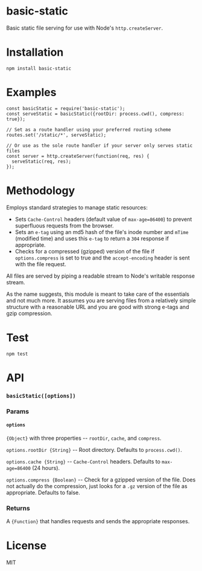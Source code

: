 # basic-static
Basic static file serving for use with Node's `http.createServer`.

# Installation
`npm install basic-static`

# Examples
```
const basicStatic = require('basic-static');
const serveStatic = basicStatic({rootDir: process.cwd(), compress: true});

// Set as a route handler using your preferred routing scheme
routes.set('/static/*', serveStatic);

// Or use as the sole route handler if your server only serves static files
const server = http.createServer(function(req, res) {
  serveStatic(req, res);
});
```

# Methodology
Employs standard strategies to manage static resources:
+ Sets `Cache-Control` headers (default value of `max-age=86400`) to prevent superfluous requests from the browser.
+ Sets an `e-tag` using an md5 hash of the file's inode number and `mTime` (modified time) and uses this `e-tag` to return a `304` response if appropriate.
+ Checks for a compressed (gzipped) version of the file if `options.compress` is set to true and the `accept-encoding` header is sent with the file request.

All files are served by piping a readable stream to Node's writable response stream.

As the name suggests, this module is meant to take care of the essentials and not much more. It assumes you are serving files from a relatively simple structure with a reasonable URL and you are good with strong e-tags and gzip compression.

# Test
`npm test`

# API
### `basicStatic([options])`

### Params
#### `options`
`{Object}` with three properties -- `rootDir`, `cache`, and `compress`.

`options.rootDir {String}` -- Root directory. Defaults to `process.cwd()`.

`options.cache {String}` -- `Cache-Control` headers. Defaults to `max-age=86400` (24 hours).

`options.compress {Boolean}` -- Check for a gzipped version of the file. Does not actually do the compression, just looks for a `.gz` version of the file as appropriate. Defaults to false.

### Returns
A `{Function}` that handles requests and sends the appropriate responses.

# License
MIT